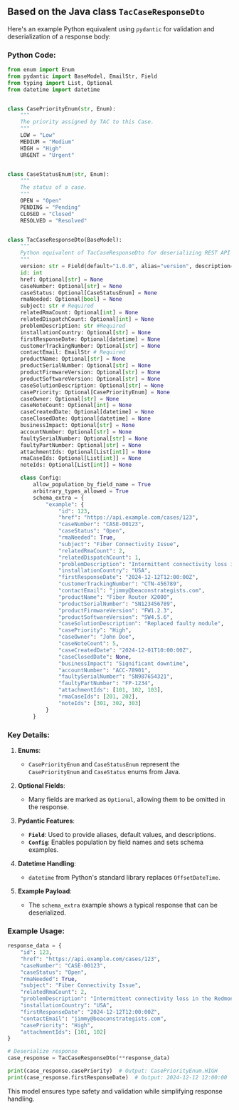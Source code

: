 ## Based on the Java class `TacCaseResponseDto`

Here's an example Python equivalent using `pydantic` for validation and deserialization of a response body:

### Python Code:

```python
from enum import Enum
from pydantic import BaseModel, EmailStr, Field
from typing import List, Optional
from datetime import datetime


class CasePriorityEnum(str, Enum):
    """
    The priority assigned by TAC to this Case.
    """
    LOW = "Low"
    MEDIUM = "Medium"
    HIGH = "High"
    URGENT = "Urgent"


class CaseStatusEnum(str, Enum):
    """
    The status of a case.
    """
    OPEN = "Open"
    PENDING = "Pending"
    CLOSED = "Closed"
    RESOLVED = "Resolved"


class TacCaseResponseDto(BaseModel):
    """
    Python equivalent of TacCaseResponseDto for deserializing REST API responses.
    """
    version: str = Field(default="1.0.0", alias="version", description="API version")
    id: int
    href: Optional[str] = None
    caseNumber: Optional[str] = None
    caseStatus: Optional[CaseStatusEnum] = None
    rmaNeeded: Optional[bool] = None
    subject: str # Required
    relatedRmaCount: Optional[int] = None
    relatedDispatchCount: Optional[int] = None
    problemDescription: str #Required
    installationCountry: Optional[str] = None
    firstResponseDate: Optional[datetime] = None
    customerTrackingNumber: Optional[str] = None
    contactEmail: EmailStr # Required
    productName: Optional[str] = None
    productSerialNumber: Optional[str] = None
    productFirmwareVersion: Optional[str] = None
    productSoftwareVersion: Optional[str] = None
    caseSolutionDescription: Optional[str] = None
    casePriority: Optional[CasePriorityEnum] = None
    caseOwner: Optional[str] = None
    caseNoteCount: Optional[int] = None
    caseCreatedDate: Optional[datetime] = None
    caseClosedDate: Optional[datetime] = None
    businessImpact: Optional[str] = None
    accountNumber: Optional[str] = None
    faultySerialNumber: Optional[str] = None
    faultyPartNumber: Optional[str] = None
    attachmentIds: Optional[List[int]] = None
    rmaCaseIds: Optional[List[int]] = None
    noteIds: Optional[List[int]] = None

    class Config:
        allow_population_by_field_name = True
        arbitrary_types_allowed = True
        schema_extra = {
            "example": {
                "id": 123,
                "href": "https://api.example.com/cases/123",
                "caseNumber": "CASE-00123",
                "caseStatus": "Open",
                "rmaNeeded": True,
                "subject": "Fiber Connectivity Issue",
                "relatedRmaCount": 2,
                "relatedDispatchCount": 1,
                "problemDescription": "Intermittent connectivity loss in the Redmond data center.",
                "installationCountry": "USA",
                "firstResponseDate": "2024-12-12T12:00:00Z",
                "customerTrackingNumber": "CTN-456789",
                "contactEmail": "jimmy@beaconstrategists.com",
                "productName": "Fiber Router X2000",
                "productSerialNumber": "SN123456789",
                "productFirmwareVersion": "FW1.2.3",
                "productSoftwareVersion": "SW4.5.6",
                "caseSolutionDescription": "Replaced faulty module",
                "casePriority": "High",
                "caseOwner": "John Doe",
                "caseNoteCount": 5,
                "caseCreatedDate": "2024-12-01T10:00:00Z",
                "caseClosedDate": None,
                "businessImpact": "Significant downtime",
                "accountNumber": "ACC-78901",
                "faultySerialNumber": "SN987654321",
                "faultyPartNumber": "FP-1234",
                "attachmentIds": [101, 102, 103],
                "rmaCaseIds": [201, 202],
                "noteIds": [301, 302, 303]
            }
        }
```

### Key Details:
1. **Enums**:
    - `CasePriorityEnum` and `CaseStatusEnum` represent the `CasePriorityEnum` and `CaseStatus` enums from Java.

2. **Optional Fields**:
    - Many fields are marked as `Optional`, allowing them to be omitted in the response.

3. **Pydantic Features**:
    - **`Field`**: Used to provide aliases, default values, and descriptions.
    - **`Config`**: Enables population by field names and sets schema examples.

4. **Datetime Handling**:
    - `datetime` from Python's standard library replaces `OffsetDateTime`.

5. **Example Payload**:
    - The `schema_extra` example shows a typical response that can be deserialized.

### Example Usage:
```python
response_data = {
    "id": 123,
    "href": "https://api.example.com/cases/123",
    "caseNumber": "CASE-00123",
    "caseStatus": "Open",
    "rmaNeeded": True,
    "subject": "Fiber Connectivity Issue",
    "relatedRmaCount": 2,
    "problemDescription": "Intermittent connectivity loss in the Redmond data center.",
    "installationCountry": "USA",
    "firstResponseDate": "2024-12-12T12:00:00Z",
    "contactEmail": "jimmy@beaconstrategists.com",
    "casePriority": "High",
    "attachmentIds": [101, 102]
}

# Deserialize response
case_response = TacCaseResponseDto(**response_data)

print(case_response.casePriority)  # Output: CasePriorityEnum.HIGH
print(case_response.firstResponseDate)  # Output: 2024-12-12 12:00:00
``` 

This model ensures type safety and validation while simplifying response handling.